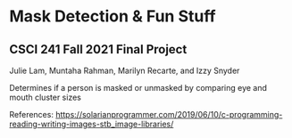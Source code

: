 # Mask Detection & Fun Stuff

## CSCI 241 Fall 2021 Final Project

Julie Lam, Muntaha Rahman, Marilyn Recarte, and Izzy Snyder

Determines if a person is masked or unmasked by comparing eye and mouth cluster sizes

References:
https://solarianprogrammer.com/2019/06/10/c-programming-reading-writing-images-stb_image-libraries/
